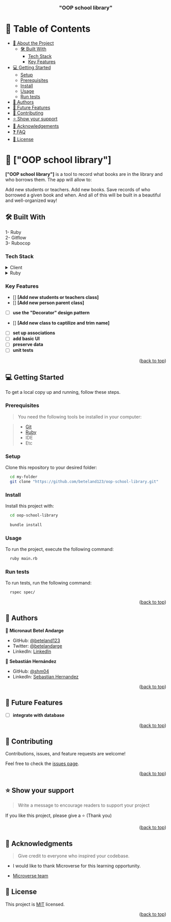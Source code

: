 
<a name="readme-top"></a>

<div align="center">

  <h3><b>"OOP school library"</b></h3>

</div>


# 📗 Table of Contents

- [📖 About the Project](#about-project)
  - [🛠 Built With](#built-with)
    - [Tech Stack](#tech-stack)
    - [Key Features](#key-features)
- [💻 Getting Started](#getting-started)
  - [Setup](#setup)
  - [Prerequisites](#prerequisites)
  - [Install](#install)
  - [Usage](#usage)
  - [Run tests](#run-tests)
- [👥 Authors](#authors)
- [🔭 Future Features](#future-features)
- [🤝 Contributing](#contributing)
- [⭐️ Show your support](#support)
- [🙏 Acknowledgements](#acknowledgements)
- [❓ FAQ](#faq)
- [📝 License](#license)

# 📖 ["OOP school library"] <a name="about-project"></a>

**["OOP school library"]** is a tool to record what books are in the library and who borrows them. The app will allow to:

Add new students or teachers.
Add new books.
Save records of who borrowed a given book and when.
And all of this will be built in a beautiful and well-organized way!
## 🛠 Built With <a name="built-with"></a>

1- Ruby<br>
2- Gitflow<br>
3- Rubocop

### Tech Stack <a name="tech-stack"></a>

<details>
  <summary>Client</summary>
  <ul>
    <li><a href="https://www.microverse.org/">Microverse</a></li>
  </ul>
</details>

<details>
<summary>Ruby</summary>
  <ul>
    <li><a href="https://www.ruby-lang.org/">Ruby</a></li>
  </ul>
</details>

### Key Features <a name="key-features"></a>

- [] **[Add new students or teachers class]**
- [] **[Add new person parent class]**
- [ ] **use the "Decorator" design pattern**
- [] **[Add new class to captilize and trim name]**
- [ ] **set up associations**
- [ ] **add basic UI**
- [ ] **preserve data**
- [ ] **unit tests**

<p align="right">(<a href="#readme-top">back to top</a>)</p>

## 💻 Getting Started <a name="getting-started"></a>

To get a local copy up and running, follow these steps.

### Prerequisites

> You need the following tools be installed in your computer:

> - [Git](https://www.linode.com/docs/guides/how-to-install-git-on-linux-mac-and-windows/)
> - [Ruby](https://github.com/microverseinc/curriculum-ruby/blob/main/simple-ruby/articles/ruby_installation_instructions.md)
> - IDE
> - Etc


### Setup

Clone this repository to your desired folder:

```sh
  cd my-folder
  git clone "https://github.com/beteland123/oop-school-library.git"
```

### Install

Install this project with:

```sh
  cd oop-school-library
  
  bundle install
```

### Usage

To run the project, execute the following command:

```sh
  ruby main.rb
```

### Run tests

To run tests, run the following command:

```sh
  rspec spec/
```
<p align="right">(<a href="#readme-top">back to top</a>)</p>

## 👥 Authors <a name="author"></a>

👤 **Micronaut Betel Andarge**

- GitHub: [@beteland123](https://github.com/beteland123)
- Twitter: [@betelandarge](https://twitter.com/BetelAndarge)
- LinkedIn: [LinkedIn](https://linkedin.com/in/betelandarge)

👤 **Sebastián Hernández**

- GitHub: [@shm04](https://github.com/shm04)
- LinkedIn: [Sebastian Hernandez](https://www.linkedin.com/in/sebastian-hernandez-munoz/)



<p align="right">(<a href="#readme-top">back to top</a>)</p>

## 🔭 Future Features <a name="future-features"></a>

- [ ] **integrate with database**

<p align="right">(<a href="#readme-top">back to top</a>)</p>

## 🤝 Contributing <a name="contributing"></a>

Contributions, issues, and feature requests are welcome!

Feel free to check the [issues page](../../issues/).

<p align="right">(<a href="#readme-top">back to top</a>)</p>


## ⭐️ Show your support <a name="support"></a>

> Write a message to encourage readers to support your project

If you like this project, please give a ⭐️ (Thank you)

<p align="right">(<a href="#readme-top">back to top</a>)</p>


## 🙏 Acknowledgments <a name="acknowledgements"></a>

> Give credit to everyone who inspired your codebase.

- I would like to thank Microverse for this learning opportunity.

- [Microverse team](https://microverse.org/)

## 📝 License <a name="license"></a>

This project is [MIT](./LICENSE) licensed.

<p align="right">(<a href="#readme-top">back to top</a>)</p>
 
